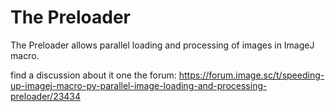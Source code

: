 # The Preloader
The Preloader allows parallel loading and processing of images in ImageJ macro.

find a discussion about it one the forum:
https://forum.image.sc/t/speeding-up-imagej-macro-py-parallel-image-loading-and-processing-preloader/23434
